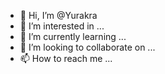 - 👋 Hi, I’m @Yurakra
- 👀 I’m interested in ...
- 🌱 I’m currently learning ...
- 💞️ I’m looking to collaborate on ...
- 📫 How to reach me ...

<!---
Yurakra/Yurakra is a ✨ special ✨ repository because its `README.md` (this file) appears on your GitHub profile.
You can click the Preview link to take a look at your changes.
--->
